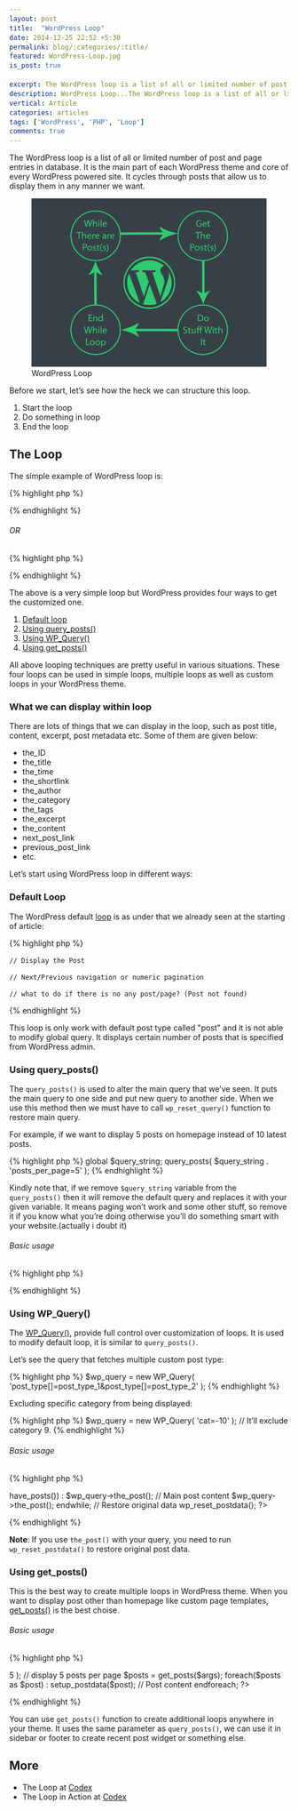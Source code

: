 ```yaml
---
layout: post
title:  "WordPress Loop"
date: 2014-12-25 22:52 +5:30
permalink: blog/:categories/:title/
featured: WordPress-Loop.jpg
is_post: true

excerpt: The WordPress loop is a list of all or limited number of post and page entries in database.
description: WordPress Loop...The WordPress loop is a list of all or limited number of post and page entries in database. It is the main part of each WordPress theme...
vertical: Article
categories: articles
tags: ['WordPress', 'PHP', 'Loop']
comments: true
---
```


<p>The WordPress loop is a list of all or limited number of post and page entries in database. It is the main part of each WordPress theme and core of every WordPress powered site. It cycles through posts that allow us to display them in any manner we want.</p>

<figure>
	<img src="/blog/uploads/2014/12/WordPress-Loop.jpg" alt="WordPress Loop" />
	<figcaption>WordPress Loop</figcaption>
</figure>

<p>Before we start, let’s see how the heck we can structure this loop.</p>

<ol>
<li>
Start the loop
</li>
<li>
Do something in loop
</li>
<li>
End the loop
</li>
</ol>
<h2>The Loop</h2>

<p>The simple example of WordPress loop is:</p>

{% highlight php %}
<?php if ( have_posts() ): while ( have_posts() ) : the_post(); ?>

<?php endwhile; endif; ?>
{% endhighlight %}

<h6>OR</h6>

{% highlight php %}
<?php
if ( have_posts() ) {
	while ( have_posts() ) {
		the_post(); 
		//
		// Post Content here
		//
	} // end while
} // end if
?>
{% endhighlight %}

<p>The above is a very simple loop but WordPress provides four ways to get the customized one.</p>

<ol>
<li>
<a href="#loop">Default loop</a>
</li>
<li>
<a href="#query_posts">Using query_posts()</a>
</li>
<li>
<a href="#wp_query">Using WP_Query()</a>
</li>
<li>
<a href="#get_posts">Using get_posts()</a>
</li>
</ol>

<p>All above looping techniques are pretty useful in various situations. These four loops can be used in simple loops, multiple loops as well as custom loops in your WordPress theme.</p>

<h3>What we can display within loop</h3>

<p>There are lots of things that we can display in the loop, such as post title, content, excerpt, post metadata etc. Some of them are given below:</p>

<ul>
	<li>the_ID</li>
	<li>the_title</li>
	<li>the_time</li>
	<li>the_shortlink</li>
	<li>the_author</li>
	<li>the_category</li>
	<li>the_tags</li>
	<li>the_excerpt</li>
	<li>the_content</li>
	<li>next_post_link</li>
	<li>previous_post_link</li>
	<li>etc.</li>
</ul>

<p>Let’s start using WordPress loop in different ways:</p>

<h3 id="loop">Default Loop</h3>

<p>The WordPress default <a href="http://codex.wordpress.org/The_Loop" target="_blank">loop</a> is as under that we already seen at the starting of article:</p>

{% highlight php %}
<?php if ( have_posts() ): while ( have_posts() ) : the_post(); ?>
	// Display the Post
<?php endwhile; ?>
	// Next/Previous navigation or numeric pagination
<?php else : ?>
	// what to do if there is no any post/page? (Post not found)
<?php endif; ?>
{% endhighlight %}

<p>This loop is only work with default post type called "post" and it is not able to modify global query. It displays certain number of posts that is specified from WordPress admin.</p>

<h3 id="query_posts">Using query_posts()</h3>

<p>The <code>query_posts()</code> is used to alter the main query that we’ve seen. It puts the main query to one side and put new query to another side. When we use this method then we must have to call <code>wp_reset_query()</code> function to restore main query.</p>


<p>For example, if we want to display 5 posts on homepage instead of 10 latest posts.</p>

{% highlight php %}
global $query_string;
query_posts( $query_string . 'posts_per_page=5' );
{% endhighlight %}

<p>Kindly note that, if we remove <code>$query_string</code> variable from the <code>query_posts()</code> then it will remove the default query and replaces it with your given variable. It means paging won’t work and some other stuff, so remove it if you know what you’re doing otherwise you’ll do something smart with your website.(actually i doubt it)</p>

<h6>Basic usage</h6>

{% highlight php %}
<?php
	// The Query
	query_posts( $args );
	// The Loop
	while ( have_posts() ) : the_post();
		// Display main post content
	endwhile;
	// Reset Query
	wp_reset_query();
?>
{% endhighlight %}

<h3 id="wp_query">Using WP_Query()</h3>

<p>The <a href="http://codex.wordpress.org/Function_Reference/WP_Query" target="_blank">WP_Query()</a>, provide full control over customization of loops. It is used to modify default loop, it is similar to <code>query_posts()</code>.</p>

<p>Let’s see the query that fetches multiple custom post type:</p>

{% highlight php %}
$wp_query = new WP_Query( 'post_type[]=post_type_1&post_type[]=post_type_2' );
{% endhighlight %}

<p>Excluding specific category from being displayed:</p>

{% highlight php %}
$wp_query = new WP_Query( 'cat=-10' ); // It’ll exclude category 9.
{% endhighlight %}

<h6>Basic usage</h6>

{% highlight php %}
<?php
	$wp_query = new WP_Query( 'post_type[]=post_type_1&post_type[]=post_type_2&cat=-10' );
	while($wp_query->have_posts()) : $wp_query->the_post();
		// Main post content
		$wp_query->the_post();
	endwhile;
	// Restore original data
	wp_reset_postdata();
?>
{% endhighlight %}

<p><strong>Note</strong>: If you use <code>the_post()</code> with your query, you need to run <code>wp_reset_postdata()</code> to restore original post data.</p>

<h3 id="get_posts">Using get_posts()</h3>

<p>This is the best way to create multiple loops in WordPress theme. When you want to display post other than homepage like custom page templates, <a href="http://codex.wordpress.org/Template_Tags/get_posts" target="_blank">get_posts()</a> is the best choise.</p>

<h6>Basic usage</h6>

{% highlight php %}
<?php
	global $post; // compulsory
	$args = array( 'posts_per_page' => 5 ); // display 5 posts per page
	$posts = get_posts($args);

	foreach($posts as $post) : setup_postdata($post);
		// Post content
	endforeach;
?>
{% endhighlight %}

<p>You can use <code>get_posts()</code> function to create additional loops anywhere in your theme. It uses the same parameter as <code>query_posts()</code>, we can use it in sidebar or footer to create recent post widget or something else.</p>

<h2>More</h2>
<ul>
	<li>The Loop at <a href="http://codex.wordpress.org/The_Loop" target="_blank">Codex</a></li>
	<li>The Loop in Action at <a href="http://codex.wordpress.org/The_Loop_in_Action" target="_blank">Codex</a></li>
</ul>